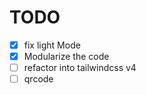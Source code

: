 # TODO

- [x] fix light Mode
- [x] Modularize the code
- [ ] refactor into tailwindcss v4
- [ ] qrcode
